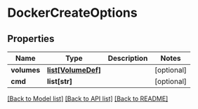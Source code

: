 # DockerCreateOptions

## Properties
Name | Type | Description | Notes
------------ | ------------- | ------------- | -------------
**volumes** | [**list[VolumeDef]**](VolumeDef.md) |  | [optional] 
**cmd** | **list[str]** |  | [optional] 

[[Back to Model list]](../README.md#documentation-for-models) [[Back to API list]](../README.md#documentation-for-api-endpoints) [[Back to README]](../README.md)


